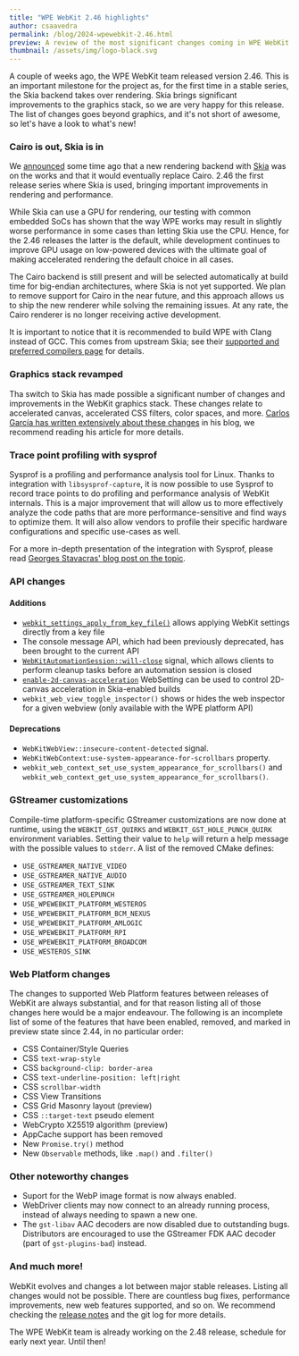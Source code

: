 ```yaml
---
title: "WPE WebKit 2.46 highlights"
author: csaavedra
permalink: /blog/2024-wpewebkit-2.46.html
preview: A review of the most significant changes coming in WPE WebKit 2.46.
thumbnail: /assets/img/logo-black.svg
---
```


A couple of weeks ago, the WPE WebKit team released version 2.46. This is an important milestone for the project as, for the first time in a stable series, the Skia backend takes over rendering. Skia brings significant improvements to the graphics stack, so we are very happy for this release. The list of changes goes beyond graphics, and it's not short of awesome, so let's have a look to what's new!

### Cairo is out, Skia is in

We [announced][skia-wk-announce] some time ago that a new rendering backend with [Skia](https://skia.org) was on the works and that it would eventually replace Cairo. 2.46 the first release series where Skia is used, bringing important improvements in rendering and performance.

While Skia can use a GPU for rendering, our testing with common embedded SoCs has shown that the way WPE works may result in slightly worse performance in some cases than letting Skia use the CPU. Hence, for the 2.46 releases the latter is the default, while development continues to improve GPU usage on low-powered devices with the ultimate goal of making accelerated rendering the default choice in all cases. 

The Cairo backend is still present and will be selected automatically at build time for big-endian architectures, where Skia is not yet supported. We plan to remove support for Cairo in the near future, and this approach allows us to ship the new renderer while solving the remaining issues. At any rate, the Cairo renderer is no longer receiving active development.

It is important to notice that it is recommended to build WPE with Clang instead of GCC. This comes from upstream Skia; see their [supported and preferred compilers page][skia-compilers] for details.

[skia-wk-announce]: https://blogs.igalia.com/carlosgc/2024/02/19/webkit-switching-to-skia-for-2d-graphics-rendering/
[skia-compilers]: https://skia.org/docs/user/build/#supported-and-preferred-compilers

### Graphics stack revamped

Tha switch to Skia has made possible a significant number of changes and improvements in the WebKit graphics stack. These changes relate to accelerated canvas, accelerated CSS filters, color spaces, and more. [Carlos García has written extensively about these changes][cgarcia-2.46-gfx] in his blog, we recommend reading his article for more details.

[cgarcia-2.46-gfx]: https://blogs.igalia.com/carlosgc/2024/09/27/graphics-improvements-in-webkitgtk-and-wpewebkit-2-46/

### Trace point profiling with sysprof

Sysprof is a profiling and performance analysis tool for Linux. Thanks to integration with `libsysprof-capture`, it is now possible to use Sysprof to record trace points to do profiling and performance analysis of WebKit internals. This is a major improvement that will allow us to more effectively analyze the code paths that are more performance-sensitive and find ways to optimize them. It will also allow vendors to profile their specific hardware configurations and specific use-cases as well.

For a more in-depth presentation of the integration with Sysprof, please read [Georges Stavacras' blog post on the topic](https://feaneron.com/2024/07/12/profiling-a-web-engine/).

### API changes

#### Additions

- [`webkit_settings_apply_from_key_file()`](https://webkitgtk.org/reference/webkitgtk/unstable/method.Settings.apply_from_key_file.html) allows applying WebKit settings directly from a key file
- The console message API, which had been previously deprecated, has been brought to the current API
- [`WebKitAutomationSession::will-close`](https://webkitgtk.org/reference/webkitgtk/2.46.0/signal.AutomationSession.will-close.html) signal, which allows clients to perform cleanup tasks before an automation session is closed
- [`enable-2d-canvas-acceleration`](https://webkitgtk.org/reference/webkitgtk/2.46.0/property.Settings.enable-2d-canvas-acceleration.html) WebSetting can be used to control 2D-canvas acceleration in Skia-enabled builds
- `webkit_web_view_toggle_inspector()` shows or hides the web inspector for a given webview (only available with the WPE platform API)

#### Deprecations

- `WebKitWebView::insecure-content-detected` signal.
- `WebKitWebContext:use-system-appearance-for-scrollbars` property.
- `webkit_web_context_set_use_system_appearance_for_scrollbars()` and `webkit_web_context_get_use_system_appearance_for_scrollbars()`.

### GStreamer customizations

Compile-time platform-specific GStreamer customizations are now done at runtime, using the `WEBKIT_GST_QUIRKS` and `WEBKIT_GST_HOLE_PUNCH_QUIRK` environment variables. Setting their value to `help` will return a help message with the possible values to `stderr`. A list of the removed CMake defines:

- `USE_GSTREAMER_NATIVE_VIDEO`
- `USE_GSTREAMER_NATIVE_AUDIO`
- `USE_GSTREAMER_TEXT_SINK`
- `USE_GSTREAMER_HOLEPUNCH`
- `USE_WPEWEBKIT_PLATFORM_WESTEROS`
- `USE_WPEWEBKIT_PLATFORM_BCM_NEXUS`
- `USE_WPEWEBKIT_PLATFORM_AMLOGIC`
- `USE_WPEWEBKIT_PLATFORM_RPI`
- `USE_WPEWEBKIT_PLATFORM_BROADCOM`
- `USE_WESTEROS_SINK`

### Web Platform changes

The changes to supported Web Platform features between releases of WebKit are always substantial, and for that reason listing all of those changes here would be a major endeavour. The following is an incomplete list of some of the features that have been enabled, removed, and marked in preview state since 2.44, in no particular order:

* CSS Container/Style Queries
* CSS `text-wrap-style`
* CSS `background-clip: border-area`
* CSS `text-underline-position: left|right`
* CSS `scrollbar-width`
* CSS View Transitions
* CSS Grid Masonry layout (preview)
* CSS `::target-text` pseudo element
* WebCrypto X25519 algorithm (preview)
* AppCache support has been removed
* New `Promise.try()` method
* New `Observable` methods, like `.map()` and `.filter()`

### Other noteworthy changes

* Suport for the WebP image format is now always enabled.
* WebDriver clients may now connect to an already running process, instead of always needing to spawn a new one.
* The `gst-libav` AAC decoders are now disabled due to outstanding bugs. Distributors are encouraged to use the GStreamer FDK AAC decoder (part of `gst-plugins-bad`) instead.

### And much more!

WebKit evolves and changes a lot between major stable releases. Listing all changes would not be possible. There are countless bug fixes, performance improvements, new web features supported, and so on. We recommend checking the [release notes](https://wpewebkit.org/release/) and the git log for more details.

The WPE WebKit team is already working on the 2.48 release, schedule for early next year. Until then!

